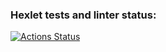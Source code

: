 ### Hexlet tests and linter status:
[![Actions Status](https://github.com/triplemiple/java-project-71/actions/workflows/hexlet-check.yml/badge.svg)](https://github.com/triplemiple/java-project-71/actions)